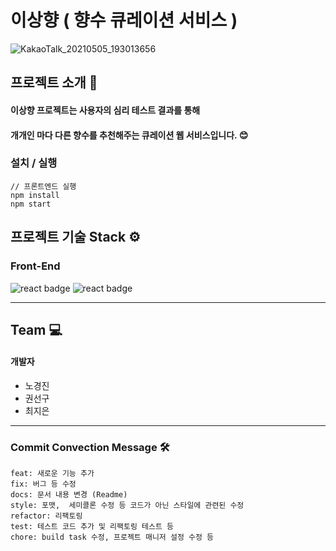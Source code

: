 # 이상향 ( 향수 큐레이션 서비스 ) 
![KakaoTalk_20210505_193013656](https://user-images.githubusercontent.com/55469709/117166334-3b6afe00-ae01-11eb-9680-70d4e107e54c.jpg)




## 프로젝트 소개 🔎

#### 이상향 프로젝트는 사용자의 심리 테스트 결과를 통해 
#### 개개인 마다 다른 향수를 추천해주는 큐레이션 웹 서비스입니다. 😊


### 설치 / 실행
```
// 프론트엔드 실행
npm install
npm start
```
  
## 프로젝트 기술 Stack ⚙️

### Front-End 
![react badge](http://img.shields.io/badge/JavaScript-yellow?style=flat-square&logo=JavaScript) ![react badge](http://img.shields.io/badge/React-v16.13.1-blue?style=flat-square&logo=react)
 

-----------
## Team 💻
#### 개발자 
* 노경진 
* 권선구 
* 최지은 

------------
### Commit Convection Message 🛠
```
feat: 새로운 기능 추가 
fix: 버그 등 수정 
docs: 문서 내용 변경 (Readme)
style: 포맷,  세미콜론 수정 등 코드가 아닌 스타일에 관련된 수정
refactor: 리팩토링 
test: 테스트 코드 추가 및 리팩토링 테스트 등
chore: build task 수정, 프로젝트 매니저 설정 수정 등
```
